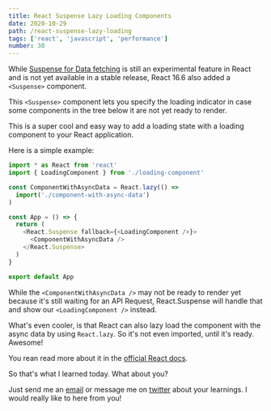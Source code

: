 ```yaml
---
title: React Suspense Lazy Loading Components
date: 2020-10-29
path: /react-suspense-lazy-loading
tags: ['react', 'javascript', 'performance']
number: 30
---
```


While
[Suspense for Data fetching](https://reactjs.org/docs/concurrent-mode-suspense.html)
is still an experimental feature in React and is not yet available in a stable
release, React 16.6 also added a `<Suspense>` component.

This `<Suspense>` component lets you specify the loading indicator in case some
components in the tree below it are not yet ready to render.

This is a super cool and easy way to add a loading state with a loading
component to your React application.

Here is a simple example:

```javascript
import * as React from 'react'
import { LoadingComponent } from './loading-component'

const ComponentWithAsyncData = React.lazy(() =>
  import('./component-with-async-data')
)

const App = () => {
  return (
    <React.Suspense fallback={<LoadingComponent />}>
      <ComponentWithAsyncData />
    </React.Suspense>
  )
}

export default App
```

While the `<ComponentWithAsyncData />` may not be ready to render yet because
it's still waiting for an API Request, React.Suspense will handle that and show
our `<LoadingComponent />` instead.

What's even cooler, is that React can also lazy load the component with the
async data by using `React.lazy`. So it's not even imported, until it's ready.
Awesome!

You rean read more about it in the
[official React docs](https://reactjs.org/docs/react-api.html#reactsuspense).

So that's what I learned today. What about you?

Just send me an [email](mailto:marco@marcoheine.com) or message me on
[twitter](https://twitter.com/home) about your learnings. I would really like to
here from you!
